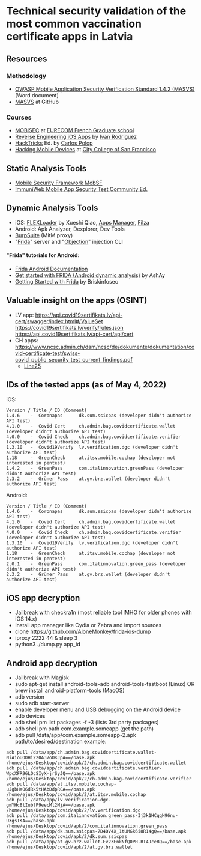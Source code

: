 # Technical security validation of the most common vaccination certificate apps in Latvia

## Resources
### Methodology 
- [OWASP Mobile Application Security Verification Standard 1.4.2 (MASVS)](https://github.com/OWASP/owasp-masvs/releases/download/v1.4.2/OWASP_MASVS-v1.4.2-en_WIP_.docx) (Word document)
- [MASVS](https://github.com/OWASP/owasp-masvs) at GitHub
### Courses
- [MOBISEC](https://mobisec.reyammer.io/) at [EURECOM French Graduate school](https://www.eurecom.fr/)
- [Reverse Engineering iOS Apps](https://github.com/ivRodriguezCA/RE-iOS-Apps) by [Ivan Rodriguez](https://ivrodriguez.com/)
- [HackTricks](https://book.hacktricks.xyz/welcome/readme) Ed. by [Carlos Polop](https://github.com/carlospolop)
- [Hacking Mobile Devices](https://samsclass.info/128/128_S15.shtml) at [City College of San Francisco](https://www.ccsf.edu)

## Static Analysis Tools
- [Mobile Security Framework MobSF](https://github.com/MobSF/Mobile-Security-Framework-MobSF)
- [ImmuniWeb Mobile App Security Test Community Ed.](https://www.immuniweb.com/mobile/)

## Dynamic Analysis Tools
- iOS: [FLEXLoader](https://www.tweakschanges.com/cydia-package/flipboard-flex-loader) by Xueshi Qiao, [Apps Manager](https://www.tweakschanges.com/cydia-package/apps-manager), [Filza](https://www.tweakschanges.com/cydia-package/filza-file-manager)
- Android: Apk Analyzer, Dexplorer, Dev Tools
- [BurpSuite](https://portswigger.net/burp/communitydownload) (MitM proxy)
- "[Frida](https://github.com/frida/frida)" server and "[Objection](https://github.com/sensepost/objection)" injection CLI

#### "Frida" tutorials for Android:
  - [Frida Android Documentation](https://frida.re/docs/android/)
  - [Get started with FRIDA (Android dynamic analysis)](https://medium.com/@parfaitayassor/get-started-with-frida-android-dynamic-analysis-cf10b18d5e67) by AshAy
  - [Getting Started with Frida](https://medium.com/@briskinfosec/getting-started-with-frida-de44d932ae7) by Briskinfosec

## Valuable insight on the apps (OSINT)
- LV app: https://api.covid19sertifikats.lv/api-cert/swagger/index.html#/ValueSet 
https://covid19sertifikats.lv/verify/rules.json 
https://api.covid19sertifikats.lv/api-cert/api/cert
- CH apps: https://www.ncsc.admin.ch/dam/ncsc/de/dokumente/dokumentation/covid-certificate-test/swiss-covid_public_security_test_current_findings.pdf 
  - [Line25](https://github.com/admin-ch/CovidCertificate-Management-Service/blob/c1965356760315ce618b25c3db390d820bc503a2/src/main/java/ch/admin/bag/covidcertificate/CCManagementServiceApplication.java)

## IDs of the tested apps (as of May 4, 2022)
iOS:
```
Version / Title / ID (Comment)
1.4.6    -  Coronapas      dk.sum.ssicpas (developer didn't authorize API test) 
4.1.0    -  Covid Cert     ch.admin.bag.covidcertificate.wallet (developer didn't authorize API test) 
4.0.0    -  Covid Check    ch.admin.bag.covidcertificate.verifier (developer didn't authorize API test) 
1.3.10   -  Covid19Verify  lv.verification.dgc (developer didn't authorize API test) 
1.18     -  GreenCheck     at.itsv.mobile.cochap (developer not interested in pentest)                
1.4.2    -  GreenPass      com.italinnovation.greenPass (developer didn't authorize API test) 
2.3.2    -  Grüner Pass    at.gv.brz.wallet (developer didn't authorize API test) 
```
Android:
```
Version / Title / ID (Comment)
1.4.6    -  Coronapas      dk.sum.ssicpas (developer didn't authorize API test) 
4.1.0    -  Covid Cert     ch.admin.bag.covidcertificate.wallet (developer didn't authorize API test) 
4.0.0    -  Covid Check    ch.admin.bag.covidcertificate.verifier (developer didn't authorize API test) 
1.3.10   -  Covid19Verify  lv.verification.dgc (developer didn't authorize API test) 
1.18     -  GreenCheck     at.itsv.mobile.cochap (developer not interested in pentest)
2.0.1    -  GreenPass      com.italinnovation.green_pass (developer didn't authorize API test) 
2.3.2    -  Grüner Pass    at.gv.brz.wallet (developer didn't authorize API test) 
```

## iOS app decryption
- Jailbreak with checkra1n (most reliable tool IMHO for older phones with iOS 14.x)
- Install app manager like Cydia or Zebra and import sources
- clone https://github.com/AloneMonkey/frida-ios-dump
- iproxy 2222 44 & sleep 3
- python3 ./dump.py app_id

## Android app decryption
- Jailbreak with Magisk
- sudo apt-get install android-tools-adb android-tools-fastboot (Linux) OR brew install android-platform-tools (MacOS)
- adb version
- sudo adb start-server
- enable developer menu and USB debugging on the Android device 
- adb devices
- adb shell pm list packages -f -3 (lists 3rd party packages)
- adb shell pm path com.example.someapp (get the path)
- adb pull /data/app/com.example.someapp-2.apk path/to/desired/destination
example:
```
adb pull /data/app/ch.admin.bag.covidcertificate.wallet-NiAioUODHi220A37oOKJpA==/base.apk /home/ejus/Desktop/covid/apk/2/ch.admin.bag.covidcertificate.wallet
adb pull /data/app/ch.admin.bag.covidcertificate.verifier-WpcXFR96LOcSIyX-jrSyJQ==/base.apk /home/ejus/Desktop/covid/apk/2/ch.admin.bag.covidcertificate.verifier
adb pull /data/app/at.itsv.mobile.cochap-uJgbHaO6dRk5tHAbDdpRCA==/base.apk /home/ejus/Desktop/covid/apk/2/at.itsv.mobile.cochap
adb pull /data/app/lv.verification.dgc-gmYHc8tIublP9eecMl2MjA==/base.apk /home/ejus/Desktop/covid/apk/2/lv.verification.dgc
adb pull /data/app/com.italinnovation.green_pass-Ij3k1HCqqH96nu-UXgsIKA==/base.apk /home/ejus/Desktop/covid/apk/2/com.italinnovation.green_pass
adb pull /data/app/dk.sum.ssicpas-7D4OV4X_1tUMGk6i8R14gQ==/base.apk /home/ejus/Desktop/covid/apk/2/dk.sum.ssicpas
adb pull /data/app/at.gv.brz.wallet-Ev23EnkNfQ0PH-BT4JceBQ==/base.apk /home/ejus/Desktop/covid/apk/2/at.gv.brz.wallet
```


